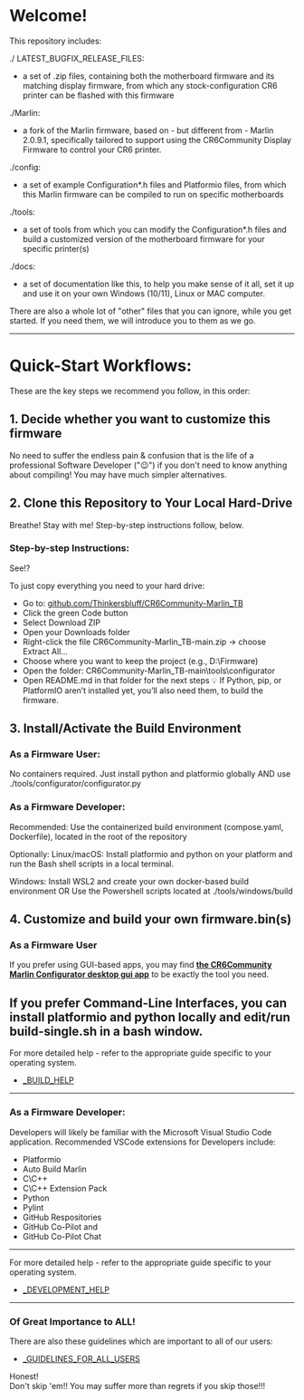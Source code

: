 
# Welcome!

This repository includes:

./ LATEST_BUGFIX_RELEASE_FILES:
 - a set of .zip files, containing both the motherboard firmware and its matching display firmware, from which any stock-configuration CR6 printer can be flashed with this firmware

./Marlin:
 - a fork of the Marlin firmware, based on - but different from - Marlin 2.0.9.1, specifically tailored to support using the CR6Community Display Firmware to control your CR6 printer.

./config:
 - a set of example Configuration*.h files and Platformio files, from which this Marlin firmware can be compiled to run on specific motherboards

./tools:
 - a set of tools from which you can modify the Configuration*.h files and build a customized version of the motherboard firmware for your specific printer(s)

 ./docs:
 - a set of documentation like this, to help you make sense of it all, set it up and use it on your own Windows (10/11), Linux or MAC computer.

There are also a whole lot of "other" files that you can ignore, while you get started.  If you need them, we will introduce you to them as we go.

---

# Quick-Start Workflows:
These are the key steps we recommend you follow, in this order:

## 1. Decide whether you want to customize this firmware
No need to suffer the endless pain & confusion that is the life of a professional Software Developer (":wink:") if you don't need to know anything about compiling!  You may have much simpler alternatives.

## 2. Clone this Repository to Your Local Hard-Drive
Breathe! 
Stay with me! 
Step-by-step instructions follow, below.


### Step-by-step Instructions:
See!?

To just copy everything you need to your hard drive:

- Go to: [github.com/Thinkersbluff/CR6Community-Marlin_TB](https://github.com/Thinkersbluff/CR6Community-Marlin_TB)
- Click the green Code button
- Select Download ZIP
- Open your Downloads folder
- Right-click the file CR6Community-Marlin_TB-main.zip → choose Extract All…
- Choose where you want to keep the project (e.g., D:\Firmware)
- Open the folder: CR6Community-Marlin_TB-main\tools\configurator
- Open README.md in that folder for the next steps
💡 If Python, pip, or PlatformIO aren’t installed yet, you’ll also need them, to build the firmware.

## 3. Install/Activate the Build Environment
### As a Firmware User:
No containers required.
Just install python and platformio globally 
AND use ./tools/configurator/configurator.py

### As a Firmware Developer:
Recommended: Use the containerized build environment (compose.yaml, Dockerfile), located in the root of the repository

Optionally: 
Linux/macOS: Install platformio and python on your platform and run the Bash shell scripts in a local terminal.

Windows: Install WSL2 and create your own docker-based build environment 
OR Use the Powershell scripts located at ./tools/windows/build

## 4. Customize and build your own firmware.bin(s)

### As a Firmware User
If you prefer using GUI-based apps, you may find [**the CR6Community Marlin Configurator desktop gui app**](https://github.com/Thinkersbluff/CR6Community-Marlin_TB/blob/main/tools/configurator) to be exactly the tool you need.

If you prefer Command-Line Interfaces, you can install platformio and python locally and edit/run build-single.sh in a bash window.
---

For more detailed help - refer to the appropriate guide specific to your operating system. 

- [_BUILD_HELP](_BUILD_HELP)

---

### As a Firmware Developer:
Developers will likely be familiar with the Microsoft Visual Studio Code application.
Recommended VSCode extensions for Developers include:
 - Platformio
 - Auto Build Marlin
 - C\C++
 - C\C++ Extension Pack
 - Python
 - Pylint
 - GitHub Respositories
 - GitHub Co-Pilot and 
 - GitHub Co-Pilot Chat

---

For more detailed help - refer to the appropriate guide specific to your operating system. 

- [_DEVELOPMENT_HELP](_DEVELOPMENT_HELP)

---

### Of Great Importance to ALL!

There are also these guidelines which are important to all of our users:

- [_GUIDELINES_FOR_ALL_USERS](_GUIDELINES_FOR_ALL_USERS)

Honest!  
Don't skip 'em!!
You may suffer more than regrets if you skip those!!!
